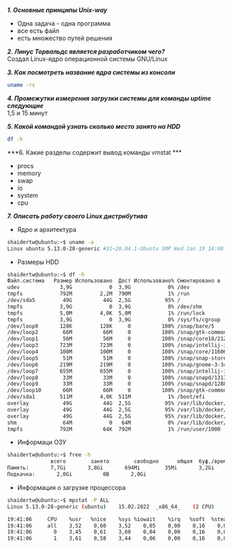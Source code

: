***1. Основные принципы Unix-way***
+ Одна задача - одна программа
+ все есть файл
+ есть множество путей решения

***2. Линус Торвальдс является разработчиком чего?***  
Создал Linux-ядро операционной системы GNU/Linux  

***3. Как посмотреть название ядра системы из консоли***  
```bash
uname -rs
```  

***4. Промежутки измерения загрузки системы для команды uptime следующие***  
1,5 и 15 минут  

***5. Какой командой узнать сколько место занято на HDD***  
```bash
df -h
```  

***6. Какие разделы содержит вывод команды vmstat ***  
+ procs
+ memory
+ swap
+ io
+ system
+ cpu  

***7. Описать работу своего Linux дистрибутива***
+ Ядро и архитектура 
```bash
shaidertw@ubuntu:~$ uname -a
Linux ubuntu 5.13.0-28-generic #31~20.04.1-Ubuntu SMP Wed Jan 19 14:08:10 UTC 2022 x86_64 x86_64 x86_64 GNU/Linux
```  
+ Размеры HDD  
```bash
shaidertw@ubuntu:~$ df -h
Файл.система   Размер Использовано  Дост Использовано% Cмонтировано в
udev             3,9G            0  3,9G            0% /dev
tmpfs            792M         2,2M  790M            1% /run
/dev/sda5         49G          44G  2,5G           95% /
tmpfs            3,9G            0  3,9G            0% /dev/shm
tmpfs            5,0M         4,0K  5,0M            1% /run/lock
tmpfs            3,9G            0  3,9G            0% /sys/fs/cgroup
/dev/loop0       128K         128K     0          100% /snap/bare/5
/dev/loop2        66M          66M     0          100% /snap/gtk-common-themes/1515
/dev/loop1        56M          56M     0          100% /snap/core18/2128
/dev/loop3       723M         723M     0          100% /snap/intellij-idea-community/323
/dev/loop4       100M         100M     0          100% /snap/core/11606
/dev/loop5        51M          51M     0          100% /snap/snap-store/547
/dev/loop6       219M         219M     0          100% /snap/gnome-3-34-1804/72
/dev/loop7       655M         655M     0          100% /snap/intellij-idea-community/324
/dev/loop8        33M          33M     0          100% /snap/snapd/13170
/dev/loop9        33M          33M     0          100% /snap/snapd/12883
/dev/loop10       66M          66M     0          100% /snap/gtk-common-themes/1519
/dev/sda1        511M         4,0K  511M            1% /boot/efi
overlay           49G          44G  2,5G           95% /var/lib/docker/overlay2/b0d076c075946791b36ba369c5fe34df00bcc97e14b0cb90965074948fa2e907/merged
overlay           49G          44G  2,5G           95% /var/lib/docker/overlay2/6780897e6e685520ff89f770c20a2b4e0e9d4eeabefd116cba3f88a07c3811a8/merged
overlay           49G          44G  2,5G           95% /var/lib/docker/overlay2/5b3799da2e9038f92dd0f5cc667554361a34cff90592ce937d61bf71daed22b9/merged
shm               64M            0   64M            0% /var/lib/docker/containers/3ce7a02b72ca65376d4e38f2c6748e7c300697b6f046789494e1313a41cf2961/mounts/shm
tmpfs            792M          64K  792M            1% /run/user/1000
```  

+ Информаци ОЗУ  
```bash
shaidertw@ubuntu:~$ free -h
              всего        занято        свободно      общая  буф./врем.   доступно
Память:       7,7Gi       3,8Gi       694Mi        35Mi       3,2Gi       3,6Gi
Подкачка:       2,0Gi          0B       2,0Gi
```  
+ Информация о загрузке процессора
```bash
shaidertw@ubuntu:~$ mpstat -P ALL
Linux 5.13.0-28-generic (ubuntu) 	15.02.2022 	_x86_64_	(2 CPU)

19:41:06     CPU    %usr   %nice    %sys %iowait    %irq   %soft  %steal  %guest  %gnice   %idle
19:41:06     all    3,52    0,60    3,52    0,05    0,00    0,16    0,00    0,00    0,00   92,14
19:41:06       0    3,45    0,61    3,60    0,04    0,00    0,16    0,00    0,00    0,00   92,15
19:41:06       1    3,61    0,58    3,44    0,06    0,00    0,16    0,00    0,00    0,00   92,14
```


